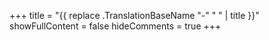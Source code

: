 +++
title = "{{ replace .TranslationBaseName "-" " " | title }}"
showFullContent = false
hideComments = true
+++
